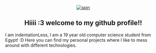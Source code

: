 <p align="center">
  <a href="https://i.imgur.com/G36Zg2w.gif" target="blank"><img align="center" src="https://i.imgur.com/G36Zg2w.gif" alt="spin" /> </a>

<h2 align="center">Hiiii :3 welcome to my github profile!!</h1>


I am indentationLess, I am a 19 year old computer science student from Egypt! :D 
Here you can find my personal projects where I like to mess around with different technologies.
